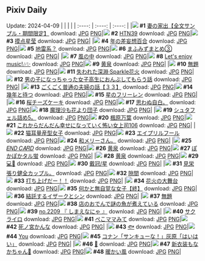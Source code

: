 ## Pixiv Daily
Update: 2024-04-09
|      |      |      |
| :----: | :----: | :----: |
|![](https://pixiv.microyu.workers.dev/c/240x480/img-master/img/2024/04/07/21/43/25/117641051_p0_master1200.jpg) **#1** [妻の家出【全文サンプル・期間限定】](https://www.pixiv.net/artworks/117641051) download: [JPG](https://pixiv.microyu.workers.dev/img-original/img/2024/04/07/21/43/25/117641051_p0.jpg) [PNG](https://pixiv.microyu.workers.dev/img-original/img/2024/04/07/21/43/25/117641051_p0.png)|![](https://pixiv.microyu.workers.dev/c/240x480/img-master/img/2024/04/07/00/00/18/117612025_p0_master1200.jpg) **#2** [HTN39](https://www.pixiv.net/artworks/117612025) download: [JPG](https://pixiv.microyu.workers.dev/img-original/img/2024/04/07/00/00/18/117612025_p0.jpg) [PNG](https://pixiv.microyu.workers.dev/img-original/img/2024/04/07/00/00/18/117612025_p0.png)|![](https://pixiv.microyu.workers.dev/c/240x480/img-master/img/2024/04/07/14/16/35/117627735_p0_master1200.jpg) **#3** [摸点星莹](https://www.pixiv.net/artworks/117627735) download: [JPG](https://pixiv.microyu.workers.dev/img-original/img/2024/04/07/14/16/35/117627735_p0.jpg) [PNG](https://pixiv.microyu.workers.dev/img-original/img/2024/04/07/14/16/35/117627735_p0.png)|
|![](https://pixiv.microyu.workers.dev/c/240x480/img-master/img/2024/04/07/00/30/27/117613461_p0_master1200.jpg) **#4** [年の差妄想百合](https://www.pixiv.net/artworks/117613461) download: [JPG](https://pixiv.microyu.workers.dev/img-original/img/2024/04/07/00/30/27/117613461_p0.jpg) [PNG](https://pixiv.microyu.workers.dev/img-original/img/2024/04/07/00/30/27/117613461_p0.png)|![](https://pixiv.microyu.workers.dev/c/240x480/img-master/img/2024/04/08/00/00/20/117646455_p0_master1200.jpg) **#5** [地雷系？](https://www.pixiv.net/artworks/117646455) download: [JPG](https://pixiv.microyu.workers.dev/img-original/img/2024/04/08/00/00/20/117646455_p0.jpg) [PNG](https://pixiv.microyu.workers.dev/img-original/img/2024/04/08/00/00/20/117646455_p0.png)|![](https://pixiv.microyu.workers.dev/c/240x480/img-master/img/2024/04/07/08/35/26/117620923_p0_master1200.jpg) **#6** [まふみずまとめ③](https://www.pixiv.net/artworks/117620923) download: [JPG](https://pixiv.microyu.workers.dev/img-original/img/2024/04/07/08/35/26/117620923_p0.jpg) [PNG](https://pixiv.microyu.workers.dev/img-original/img/2024/04/07/08/35/26/117620923_p0.png)|
|![](https://pixiv.microyu.workers.dev/c/240x480/img-master/img/2024/04/08/00/00/19/117646450_p0_master1200.jpg) **#7** [風の中](https://www.pixiv.net/artworks/117646450) download: [JPG](https://pixiv.microyu.workers.dev/img-original/img/2024/04/08/00/00/19/117646450_p0.jpg) [PNG](https://pixiv.microyu.workers.dev/img-original/img/2024/04/08/00/00/19/117646450_p0.png)|![](https://pixiv.microyu.workers.dev/c/240x480/img-master/img/2024/04/07/00/00/23/117612056_p0_master1200.jpg) **#8** [Let's enjoy music!🎶✨](https://www.pixiv.net/artworks/117612056) download: [JPG](https://pixiv.microyu.workers.dev/img-original/img/2024/04/07/00/00/23/117612056_p0.jpg) [PNG](https://pixiv.microyu.workers.dev/img-original/img/2024/04/07/00/00/23/117612056_p0.png)|![](https://pixiv.microyu.workers.dev/c/240x480/img-master/img/2024/04/07/03/22/57/117614789_p0_master1200.jpg) **#9** [黄泉](https://www.pixiv.net/artworks/117614789) download: [JPG](https://pixiv.microyu.workers.dev/img-original/img/2024/04/07/03/22/57/117614789_p0.jpg) [PNG](https://pixiv.microyu.workers.dev/img-original/img/2024/04/07/03/22/57/117614789_p0.png)|
|![](https://pixiv.microyu.workers.dev/c/240x480/img-master/img/2024/04/07/00/00/38/117612148_p0_master1200.jpg) **#10** [無題](https://www.pixiv.net/artworks/117612148) download: [JPG](https://pixiv.microyu.workers.dev/img-original/img/2024/04/07/00/00/38/117612148_p0.jpg) [PNG](https://pixiv.microyu.workers.dev/img-original/img/2024/04/07/00/00/38/117612148_p0.png)|![](https://pixiv.microyu.workers.dev/c/240x480/img-master/img/2024/04/08/00/00/33/117646530_p0_master1200.jpg) **#11** [失われた深淵·Sparkle花火](https://www.pixiv.net/artworks/117646530) download: [JPG](https://pixiv.microyu.workers.dev/img-original/img/2024/04/08/00/00/33/117646530_p0.jpg) [PNG](https://pixiv.microyu.workers.dev/img-original/img/2024/04/08/00/00/33/117646530_p0.png)|![](https://pixiv.microyu.workers.dev/c/240x480/img-master/img/2024/04/07/00/01/08/117612231_p0_master1200.jpg) **#12** [男の子になっちゃった女子高生におんぶしてもらう話](https://www.pixiv.net/artworks/117612231) download: [JPG](https://pixiv.microyu.workers.dev/img-original/img/2024/04/07/00/01/08/117612231_p0.jpg) [PNG](https://pixiv.microyu.workers.dev/img-original/img/2024/04/07/00/01/08/117612231_p0.png)|
|![](https://pixiv.microyu.workers.dev/c/240x480/img-master/img/2024/04/07/17/00/14/117631710_p0_master1200.jpg) **#13** [ごくごく普通の夫婦の話【３３】](https://www.pixiv.net/artworks/117631710) download: [JPG](https://pixiv.microyu.workers.dev/img-original/img/2024/04/07/17/00/14/117631710_p0.jpg) [PNG](https://pixiv.microyu.workers.dev/img-original/img/2024/04/07/17/00/14/117631710_p0.png)|![](https://pixiv.microyu.workers.dev/c/240x480/img-master/img/2024/04/07/00/02/51/117612394_p0_master1200.jpg) **#14** [幾年と待つ](https://www.pixiv.net/artworks/117612394) download: [JPG](https://pixiv.microyu.workers.dev/img-original/img/2024/04/07/00/02/51/117612394_p0.jpg) [PNG](https://pixiv.microyu.workers.dev/img-original/img/2024/04/07/00/02/51/117612394_p0.png)|![](https://pixiv.microyu.workers.dev/c/240x480/img-master/img/2024/04/07/22/46/44/117643614_p0_master1200.jpg) **#15** [星のフリーレン](https://www.pixiv.net/artworks/117643614) download: [JPG](https://pixiv.microyu.workers.dev/img-original/img/2024/04/07/22/46/44/117643614_p0.jpg) [PNG](https://pixiv.microyu.workers.dev/img-original/img/2024/04/07/22/46/44/117643614_p0.png)|
|![](https://pixiv.microyu.workers.dev/c/240x480/img-master/img/2024/04/08/20/30/03/117667481_p0_master1200.jpg) **#16** [桜チーズケーキ](https://www.pixiv.net/artworks/117667481) download: [JPG](https://pixiv.microyu.workers.dev/img-original/img/2024/04/08/20/30/03/117667481_p0.jpg) [PNG](https://pixiv.microyu.workers.dev/img-original/img/2024/04/08/20/30/03/117667481_p0.png)|![](https://pixiv.microyu.workers.dev/c/240x480/img-master/img/2024/04/07/23/19/07/117628976_p0_master1200.jpg) **#17** [思わぬ自白。](https://www.pixiv.net/artworks/117628976) download: [JPG](https://pixiv.microyu.workers.dev/img-original/img/2024/04/07/23/19/07/117628976_p0.jpg) [PNG](https://pixiv.microyu.workers.dev/img-original/img/2024/04/07/23/19/07/117628976_p0.png)|![](https://pixiv.microyu.workers.dev/c/240x480/img-master/img/2024/04/07/00/00/15/117611996_p0_master1200.jpg) **#18** [魔理沙も花より団子](https://www.pixiv.net/artworks/117611996) download: [JPG](https://pixiv.microyu.workers.dev/img-original/img/2024/04/07/00/00/15/117611996_p0.jpg) [PNG](https://pixiv.microyu.workers.dev/img-original/img/2024/04/07/00/00/15/117611996_p0.png)|
|![](https://pixiv.microyu.workers.dev/c/240x480/img-master/img/2024/04/08/02/02/15/117650122_p0_master1200.jpg) **#19** [シュタフェル詰め5。](https://www.pixiv.net/artworks/117650122) download: [JPG](https://pixiv.microyu.workers.dev/img-original/img/2024/04/08/02/02/15/117650122_p0.jpg) [PNG](https://pixiv.microyu.workers.dev/img-original/img/2024/04/08/02/02/15/117650122_p0.png)|![](https://pixiv.microyu.workers.dev/c/240x480/img-master/img/2024/04/08/12/09/57/117657774_p0_master1200.jpg) **#20** [楓原万葉](https://www.pixiv.net/artworks/117657774) download: [JPG](https://pixiv.microyu.workers.dev/img-original/img/2024/04/08/12/09/57/117657774_p0.jpg) [PNG](https://pixiv.microyu.workers.dev/img-original/img/2024/04/08/12/09/57/117657774_p0.png)|![](https://pixiv.microyu.workers.dev/c/240x480/img-master/img/2024/04/07/17/00/12/117631709_p0_master1200.jpg) **#21** [これからだんだん幸せになっていく怖い女上司106](https://www.pixiv.net/artworks/117631709) download: [JPG](https://pixiv.microyu.workers.dev/img-original/img/2024/04/07/17/00/12/117631709_p0.jpg) [PNG](https://pixiv.microyu.workers.dev/img-original/img/2024/04/07/17/00/12/117631709_p0.png)|
|![](https://pixiv.microyu.workers.dev/c/240x480/img-master/img/2024/04/08/01/52/04/117649911_p0_master1200.jpg) **#22** [猫耳量産型女子](https://www.pixiv.net/artworks/117649911) download: [JPG](https://pixiv.microyu.workers.dev/img-original/img/2024/04/08/01/52/04/117649911_p0.jpg) [PNG](https://pixiv.microyu.workers.dev/img-original/img/2024/04/08/01/52/04/117649911_p0.png)|![](https://pixiv.microyu.workers.dev/c/240x480/img-master/img/2024/04/08/23/28/28/117673411_p0_master1200.jpg) **#23** [エイプリルフール](https://www.pixiv.net/artworks/117673411) download: [JPG](https://pixiv.microyu.workers.dev/img-original/img/2024/04/08/23/28/28/117673411_p0.jpg) [PNG](https://pixiv.microyu.workers.dev/img-original/img/2024/04/08/23/28/28/117673411_p0.png)|![](https://pixiv.microyu.workers.dev/c/240x480/img-master/img/2024/04/07/11/40/18/117623116_p0_master1200.jpg) **#24** [和メリーさん。](https://www.pixiv.net/artworks/117623116) download: [JPG](https://pixiv.microyu.workers.dev/img-original/img/2024/04/07/11/40/18/117623116_p0.jpg) [PNG](https://pixiv.microyu.workers.dev/img-original/img/2024/04/07/11/40/18/117623116_p0.png)|
|![](https://pixiv.microyu.workers.dev/c/240x480/img-master/img/2024/04/07/00/00/11/117611972_p0_master1200.jpg) **#25** [𝐸𝑁𝐷 𝐶𝐴𝑅𝐷](https://www.pixiv.net/artworks/117611972) download: [JPG](https://pixiv.microyu.workers.dev/img-original/img/2024/04/07/00/00/11/117611972_p0.jpg) [PNG](https://pixiv.microyu.workers.dev/img-original/img/2024/04/07/00/00/11/117611972_p0.png)|![](https://pixiv.microyu.workers.dev/c/240x480/img-master/img/2024/04/07/00/36/01/117613637_p0_master1200.jpg) **#26** [黄泉](https://www.pixiv.net/artworks/117613637) download: [JPG](https://pixiv.microyu.workers.dev/img-original/img/2024/04/07/00/36/01/117613637_p0.jpg) [PNG](https://pixiv.microyu.workers.dev/img-original/img/2024/04/07/00/36/01/117613637_p0.png)|![](https://pixiv.microyu.workers.dev/c/240x480/img-master/img/2024/04/08/00/30/01/117647770_p0_master1200.jpg) **#27** [ぽかぽかタル蛍](https://www.pixiv.net/artworks/117647770) download: [JPG](https://pixiv.microyu.workers.dev/img-original/img/2024/04/08/00/30/01/117647770_p0.jpg) [PNG](https://pixiv.microyu.workers.dev/img-original/img/2024/04/08/00/30/01/117647770_p0.png)|
|![](https://pixiv.microyu.workers.dev/c/240x480/img-master/img/2024/04/08/12/06/09/117657717_p0_master1200.jpg) **#28** [黄泉](https://www.pixiv.net/artworks/117657717) download: [JPG](https://pixiv.microyu.workers.dev/img-original/img/2024/04/08/12/06/09/117657717_p0.jpg) [PNG](https://pixiv.microyu.workers.dev/img-original/img/2024/04/08/12/06/09/117657717_p0.png)|![](https://pixiv.microyu.workers.dev/c/240x480/img-master/img/2024/04/08/00/23/24/117647548_p0_master1200.jpg) **#29** [💻🦐](https://www.pixiv.net/artworks/117647548) download: [JPG](https://pixiv.microyu.workers.dev/img-original/img/2024/04/08/00/23/24/117647548_p0.jpg) [PNG](https://pixiv.microyu.workers.dev/img-original/img/2024/04/08/00/23/24/117647548_p0.png)|![](https://pixiv.microyu.workers.dev/c/240x480/img-master/img/2024/04/07/17/20/29/117631659_p0_master1200.jpg) **#30** [戴冠/星](https://www.pixiv.net/artworks/117631659) download: [JPG](https://pixiv.microyu.workers.dev/img-original/img/2024/04/07/17/20/29/117631659_p0.jpg) [PNG](https://pixiv.microyu.workers.dev/img-original/img/2024/04/07/17/20/29/117631659_p0.png)|
|![](https://pixiv.microyu.workers.dev/c/240x480/img-master/img/2024/04/07/01/45/34/117615445_p0_master1200.jpg) **#31** [見栄張り健全カップル。](https://www.pixiv.net/artworks/117615445) download: [JPG](https://pixiv.microyu.workers.dev/img-original/img/2024/04/07/01/45/34/117615445_p0.jpg) [PNG](https://pixiv.microyu.workers.dev/img-original/img/2024/04/07/01/45/34/117615445_p0.png)|![](https://pixiv.microyu.workers.dev/c/240x480/img-master/img/2024/04/07/00/09/27/117612703_p0_master1200.jpg) **#32** [隙間](https://www.pixiv.net/artworks/117612703) download: [JPG](https://pixiv.microyu.workers.dev/img-original/img/2024/04/07/00/09/27/117612703_p0.jpg) [PNG](https://pixiv.microyu.workers.dev/img-original/img/2024/04/07/00/09/27/117612703_p0.png)|![](https://pixiv.microyu.workers.dev/c/240x480/img-master/img/2024/04/07/00/03/55/117612448_p0_master1200.jpg) **#33** [打ち上げだー！！](https://www.pixiv.net/artworks/117612448) download: [JPG](https://pixiv.microyu.workers.dev/img-original/img/2024/04/07/00/03/55/117612448_p0.jpg) [PNG](https://pixiv.microyu.workers.dev/img-original/img/2024/04/07/00/03/55/117612448_p0.png)|
|![](https://pixiv.microyu.workers.dev/c/240x480/img-master/img/2024/04/08/18/51/39/117664860_p0_master1200.jpg) **#34** [花火の大舞台](https://www.pixiv.net/artworks/117664860) download: [JPG](https://pixiv.microyu.workers.dev/img-original/img/2024/04/08/18/51/39/117664860_p0.jpg) [PNG](https://pixiv.microyu.workers.dev/img-original/img/2024/04/08/18/51/39/117664860_p0.png)|![](https://pixiv.microyu.workers.dev/c/240x480/img-master/img/2024/04/08/18/00/25/117663612_p0_master1200.jpg) **#35** [何かと無自覚な女子【終】](https://www.pixiv.net/artworks/117663612) download: [JPG](https://pixiv.microyu.workers.dev/img-original/img/2024/04/08/18/00/25/117663612_p0.jpg) [PNG](https://pixiv.microyu.workers.dev/img-original/img/2024/04/08/18/00/25/117663612_p0.png)|![](https://pixiv.microyu.workers.dev/c/240x480/img-master/img/2024/04/07/05/43/46/117618885_p0_master1200.jpg) **#36** [結託するイザークとシン](https://www.pixiv.net/artworks/117618885) download: [JPG](https://pixiv.microyu.workers.dev/img-original/img/2024/04/07/05/43/46/117618885_p0.jpg) [PNG](https://pixiv.microyu.workers.dev/img-original/img/2024/04/07/05/43/46/117618885_p0.png)|
|![](https://pixiv.microyu.workers.dev/c/240x480/img-master/img/2024/04/08/16/35/27/117661902_p0_master1200.jpg) **#37** [無題](https://www.pixiv.net/artworks/117661902) download: [JPG](https://pixiv.microyu.workers.dev/img-original/img/2024/04/08/16/35/27/117661902_p0.jpg) [PNG](https://pixiv.microyu.workers.dev/img-original/img/2024/04/08/16/35/27/117661902_p0.png)|![](https://pixiv.microyu.workers.dev/c/240x480/img-master/img/2024/04/08/18/16/30/117664038_p0_master1200.jpg) **#38** [店のおでんで謎の魚が煮えている](https://www.pixiv.net/artworks/117664038) download: [JPG](https://pixiv.microyu.workers.dev/img-original/img/2024/04/08/18/16/30/117664038_p0.jpg) [PNG](https://pixiv.microyu.workers.dev/img-original/img/2024/04/08/18/16/30/117664038_p0.png)|![](https://pixiv.microyu.workers.dev/c/240x480/img-master/img/2024/04/08/12/24/14/117658012_p0_master1200.jpg) **#39** [no.2209 『 しまえなにゃ 』](https://www.pixiv.net/artworks/117658012) download: [JPG](https://pixiv.microyu.workers.dev/img-original/img/2024/04/08/12/24/14/117658012_p0.jpg) [PNG](https://pixiv.microyu.workers.dev/img-original/img/2024/04/08/12/24/14/117658012_p0.png)|
|![](https://pixiv.microyu.workers.dev/c/240x480/img-master/img/2024/04/07/17/23/32/117632297_p0_master1200.jpg) **#40** [サクライロ](https://www.pixiv.net/artworks/117632297) download: [JPG](https://pixiv.microyu.workers.dev/img-original/img/2024/04/07/17/23/32/117632297_p0.jpg) [PNG](https://pixiv.microyu.workers.dev/img-original/img/2024/04/07/17/23/32/117632297_p0.png)|![](https://pixiv.microyu.workers.dev/c/240x480/img-master/img/2024/04/07/16/46/52/117631328_p0_master1200.jpg) **#41** [ぺこママみて](https://www.pixiv.net/artworks/117631328) download: [JPG](https://pixiv.microyu.workers.dev/img-original/img/2024/04/07/16/46/52/117631328_p0.jpg) [PNG](https://pixiv.microyu.workers.dev/img-original/img/2024/04/07/16/46/52/117631328_p0.png)|![](https://pixiv.microyu.workers.dev/c/240x480/img-master/img/2024/04/07/15/07/40/117628850_p0_master1200.jpg) **#42** [死ノ宮かんな](https://www.pixiv.net/artworks/117628850) download: [JPG](https://pixiv.microyu.workers.dev/img-original/img/2024/04/07/15/07/40/117628850_p0.jpg) [PNG](https://pixiv.microyu.workers.dev/img-original/img/2024/04/07/15/07/40/117628850_p0.png)|
|![](https://pixiv.microyu.workers.dev/c/240x480/img-master/img/2024/04/07/01/09/51/117614598_p0_master1200.jpg) **#43** [🐟](https://www.pixiv.net/artworks/117614598) download: [JPG](https://pixiv.microyu.workers.dev/img-original/img/2024/04/07/01/09/51/117614598_p0.jpg) [PNG](https://pixiv.microyu.workers.dev/img-original/img/2024/04/07/01/09/51/117614598_p0.png)|![](https://pixiv.microyu.workers.dev/c/240x480/img-master/img/2024/04/08/03/40/58/117651559_p0_master1200.jpg) **#44** [You](https://www.pixiv.net/artworks/117651559) download: [JPG](https://pixiv.microyu.workers.dev/img-original/img/2024/04/08/03/40/58/117651559_p0.jpg) [PNG](https://pixiv.microyu.workers.dev/img-original/img/2024/04/08/03/40/58/117651559_p0.png)|![](https://pixiv.microyu.workers.dev/c/240x480/img-master/img/2024/04/07/17/27/50/117632423_p0_master1200.jpg) **#45** [コナン「サンキューな！」灰原「はいはい」](https://www.pixiv.net/artworks/117632423) download: [JPG](https://pixiv.microyu.workers.dev/img-original/img/2024/04/07/17/27/50/117632423_p0.jpg) [PNG](https://pixiv.microyu.workers.dev/img-original/img/2024/04/07/17/27/50/117632423_p0.png)|
|![](https://pixiv.microyu.workers.dev/c/240x480/img-master/img/2024/04/07/21/39/19/117640923_p0_master1200.jpg) **#46** [🌼](https://www.pixiv.net/artworks/117640923) download: [JPG](https://pixiv.microyu.workers.dev/img-original/img/2024/04/07/21/39/19/117640923_p0.jpg) [PNG](https://pixiv.microyu.workers.dev/img-original/img/2024/04/07/21/39/19/117640923_p0.png)|![](https://pixiv.microyu.workers.dev/c/240x480/img-master/img/2024/04/07/00/32/29/117613531_p0_master1200.jpg) **#47** [新衣装もなかちゃん🌷](https://www.pixiv.net/artworks/117613531) download: [JPG](https://pixiv.microyu.workers.dev/img-original/img/2024/04/07/00/32/29/117613531_p0.jpg) [PNG](https://pixiv.microyu.workers.dev/img-original/img/2024/04/07/00/32/29/117613531_p0.png)|![](https://pixiv.microyu.workers.dev/c/240x480/img-master/img/2024/04/07/10/54/16/117623324_p0_master1200.jpg) **#48** [暖かい風](https://www.pixiv.net/artworks/117623324) download: [JPG](https://pixiv.microyu.workers.dev/img-original/img/2024/04/07/10/54/16/117623324_p0.jpg) [PNG](https://pixiv.microyu.workers.dev/img-original/img/2024/04/07/10/54/16/117623324_p0.png)|
